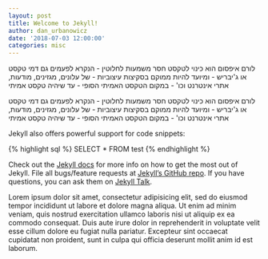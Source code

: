 ```yaml
---
layout: post
title: Welcome to Jekyll!
author: dan_urbanowicz
date: '2018-07-03 12:00:00'
categories: misc
---
```

לורם איפסום הוא כינוי לטקסט חסר משמעות לחלוטין - הנקרא לפעמים גם דמי טקסט או ג'יבריש - ומיועד להיות ממוקם בסקיצות עיצוביות - של עלונים, מגזינים, מודעות, אתרי אינטרנט וכו' - במקום הטקסט האמיתי הסופי - עד שיהיה טקסט אמיתי

לורם איפסום הוא כינוי לטקסט חסר משמעות לחלוטין - הנקרא לפעמים גם דמי טקסט או ג'יבריש - ומיועד להיות ממוקם בסקיצות עיצוביות - של עלונים, מגזינים, מודעות, אתרי אינטרנט וכו' - במקום הטקסט האמיתי הסופי - עד שיהיה טקסט אמיתי

Jekyll also offers powerful support for code snippets:


{% highlight sql %}
	SELECT *
	FROM test
{% endhighlight %}

Check out the [Jekyll docs](https://jekyllrb.com/docs/home) for more info on how to get the most out of Jekyll. File all bugs/feature requests at [Jekyll’s GitHub repo](https://github.com/jekyll/jekyll). If you have questions, you can ask them on [Jekyll Talk](https://talk.jekyllrb.com/).

Lorem ipsum dolor sit amet, consectetur adipisicing elit, sed do eiusmod tempor incididunt ut labore et dolore magna aliqua. Ut enim ad minim veniam, quis nostrud exercitation ullamco laboris nisi ut aliquip ex ea commodo consequat. Duis aute irure dolor in reprehenderit in voluptate velit esse cillum dolore eu fugiat nulla pariatur. Excepteur sint occaecat cupidatat non proident, sunt in culpa qui officia deserunt mollit anim id est laborum.
